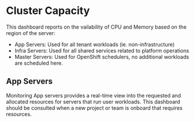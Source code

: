 # Cluster Capacity
This dashboard reports on the vailability of CPU and Memory based on the region of the server: 
- App Servers: Used for all tenant workloads (ie. non-infrastructure)
- Infra Servers: Used for all shared services related to platform operations
- Master Servers: Used for OpenShift schedulers, no additional workloads are scheduled here. 

## App Servers
Monitoring App servers provides a real-time view into the requested and allocated resources
for servers that run user workloads. This dashboard should be consulted when a new project 
or team is onboard that requires resources. 

### 